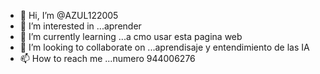 - 👋 Hi, I’m @AZUL122005
- 👀 I’m interested in ...aprender 
- 🌱 I’m currently learning ...a cmo usar esta pagina web
- 💞️ I’m looking to collaborate on ...aprendisaje y entendimiento de las IA
- 📫 How to reach me ...numero 944006276
